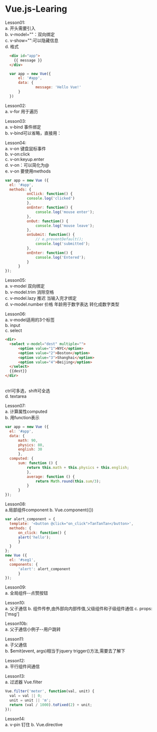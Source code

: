 # Vue.js-Learing
Lesson01:<br>
  a. 开头需要引入<script src="https://cdn.jsdelivr.net/npm/vue"></script><br>
  b. v-model=""：双向绑定<br>
  c. v-show="":可以隐藏信息<br>
  d. 格式
  ```html
    <div id="app">
      {{ message }}
    </div>
  ```
  ```javascript
    var app = new Vue({
    	el: '#app',
    	data: {
    	        message: 'Hello Vue!'
    	}
    })
  ```
Lesson02:<br>
  a. v-for 用于遍历
  
Lesson03:<br>
  a. v-bind 事件绑定<br>
  b. v-bind可以省略，直接用：
  
Lesson04:<br>
  a. v-on 键盘鼠标事件<br>
  b. v-on:click<br>
  c. v-on:keyup.enter<br>
  d. v-on：可以简化为@<br>
  e. v-on 要使用methods
  ```javascript
  var app = new Vue ({
  	el: '#app',
	methods: {
 	        onClick: function() {
 			console.log('clicked')
 			},
 			onEnter: function() {
 				console.log('mouse enter');
 			},
 			onOut: function() {
 				console.log('mouse leave');
 			},
 			onSubmit: function() {
 				// e.preventDefault();
 				console.log('submitted');
 			},
 			onEnter: function() {
 				console.log('Entered');
 			}
		}        
  });
  ```
  
Lesson05:<br>
  a. v-model 双向绑定<br>
  b. v-model.trim 消除空格<br>
  c. v-model.lazy 推迟 当输入完才绑定<br>
  d. v-model.number 价格 年龄用于数字表达 转化成数字类型<br>

Lesson06:<br>
  a. v-model适用的3个标签<br>
  b. input<br>
  c. select<br>
  ```html
  <dir>
	<select v-model="dest" multiple="">
		<option value="1">NYC</option>
		<option value="2">Boston</option>
		<option value="3">Shanghai</option>
		<option value="4">Beijing</option>
	</select>
	{{dest}}
  </dir>
  ```
  <br>
  ctrl可多选，shift可全选<br>
  d. textarea


Lesson07:<br>
  a. 计算属性computed<br>
  b. 用function表示
  ```javascript
  var app = new Vue ({
	el: '#app',
	data: {
		math: 90,
		physics: 80,
		english: 30
		},
	computed: {
		sum: function () {
			return this.math + this.physics + this.english;
			},
			average: function () {
				return Math.round(this.sum/3);
			}
		}
  });
  ```
  
Lesson08:<br>
  a.局部组件component
  b. Vue.component({})
  ```javascript
  var alert_component = {
	template: '<button @click="on_click">TanTanTan</button>',
	methods: {
		on_click: function() {
		alert('hello');
		}
	}
  };
  new Vue ({
	el: '#seg1',
	components: {
		'alert': alert_component
		}
  });
  ```


Lesson09:<br>
  a. 全局组件--点赞按钮

Lesson10:<br>
  a. 父子通信
  b. 组件传参,由外部向内部传值,父级组件和子级组件通信
  c. props: ['msg']

Lesson10b:<br>
  a. 父子通信小例子--用户跳转
  
  
Lesson11:<br>
  a. 子父通信<br>
  b. $emit(event, args)相当于jquery trigger()方法,需要去了解下

Lesson12:<br>
  a. 平行组件间通信
  
  
Lesson13:<br>
  a. 过滤器 Vue.filter
  ```javascript
  Vue.filter('meter', function(val, unit) {
	val = val || 0;
	unit = unit || 'm';
	return (val / 1000).toFixed(2) + unit;
  });
  ```
  
Lesson14:<br>
  a. v-pin 钉住
  b. Vue.directive
  

